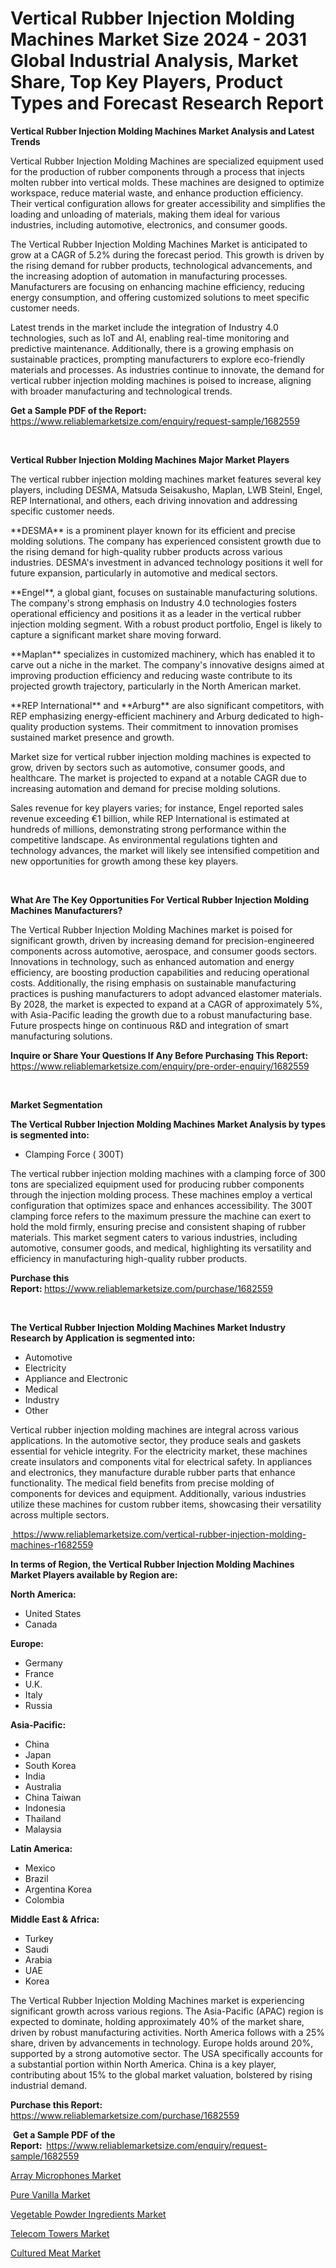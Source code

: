 <p><h1>Vertical Rubber Injection Molding Machines Market Size 2024 - 2031 Global Industrial Analysis, Market Share, Top Key Players, Product Types and Forecast Research Report</h1></p><p><strong>Vertical Rubber Injection Molding Machines Market Analysis and Latest Trends</strong></p>
<p><p>Vertical Rubber Injection Molding Machines are specialized equipment used for the production of rubber components through a process that injects molten rubber into vertical molds. These machines are designed to optimize workspace, reduce material waste, and enhance production efficiency. Their vertical configuration allows for greater accessibility and simplifies the loading and unloading of materials, making them ideal for various industries, including automotive, electronics, and consumer goods.</p><p>The Vertical Rubber Injection Molding Machines Market is anticipated to grow at a CAGR of 5.2% during the forecast period. This growth is driven by the rising demand for rubber products, technological advancements, and the increasing adoption of automation in manufacturing processes. Manufacturers are focusing on enhancing machine efficiency, reducing energy consumption, and offering customized solutions to meet specific customer needs.</p><p>Latest trends in the market include the integration of Industry 4.0 technologies, such as IoT and AI, enabling real-time monitoring and predictive maintenance. Additionally, there is a growing emphasis on sustainable practices, prompting manufacturers to explore eco-friendly materials and processes. As industries continue to innovate, the demand for vertical rubber injection molding machines is poised to increase, aligning with broader manufacturing and technological trends.</p></p>
<p><strong>Get a Sample PDF of the Report:&nbsp;</strong> <a href="https://www.reliablemarketsize.com/enquiry/request-sample/1682559?utm_campaign=1590&utm_medium=2&utm_source=Github&utm_content=ia&utm_term=19102024&utm_id=vertical-rubber-injection-molding-machines">https://www.reliablemarketsize.com/enquiry/request-sample/1682559</a></p>
<p>&nbsp;</p>
<p><strong>Vertical Rubber Injection Molding Machines Major Market Players</strong></p>
<p><p>The vertical rubber injection molding machines market features several key players, including DESMA, Matsuda Seisakusho, Maplan, LWB Steinl, Engel, REP International, and others, each driving innovation and addressing specific customer needs.</p><p>**DESMA** is a prominent player known for its efficient and precise molding solutions. The company has experienced consistent growth due to the rising demand for high-quality rubber products across various industries. DESMA's investment in advanced technology positions it well for future expansion, particularly in automotive and medical sectors.</p><p>**Engel**, a global giant, focuses on sustainable manufacturing solutions. The company's strong emphasis on Industry 4.0 technologies fosters operational efficiency and positions it as a leader in the vertical rubber injection molding segment. With a robust product portfolio, Engel is likely to capture a significant market share moving forward.</p><p>**Maplan** specializes in customized machinery, which has enabled it to carve out a niche in the market. The company's innovative designs aimed at improving production efficiency and reducing waste contribute to its projected growth trajectory, particularly in the North American market.</p><p>**REP International** and **Arburg** are also significant competitors, with REP emphasizing energy-efficient machinery and Arburg dedicated to high-quality production systems. Their commitment to innovation promises sustained market presence and growth.</p><p>Market size for vertical rubber injection molding machines is expected to grow, driven by sectors such as automotive, consumer goods, and healthcare. The market is projected to expand at a notable CAGR due to increasing automation and demand for precise molding solutions. </p><p>Sales revenue for key players varies; for instance, Engel reported sales revenue exceeding €1 billion, while REP International is estimated at hundreds of millions, demonstrating strong performance within the competitive landscape. As environmental regulations tighten and technology advances, the market will likely see intensified competition and new opportunities for growth among these key players.</p></p>
<p>&nbsp;</p>
<p><strong>What Are The Key Opportunities For Vertical Rubber Injection Molding Machines Manufacturers?</strong></p>
<p><p>The Vertical Rubber Injection Molding Machines market is poised for significant growth, driven by increasing demand for precision-engineered components across automotive, aerospace, and consumer goods sectors. Innovations in technology, such as enhanced automation and energy efficiency, are boosting production capabilities and reducing operational costs. Additionally, the rising emphasis on sustainable manufacturing practices is pushing manufacturers to adopt advanced elastomer materials. By 2028, the market is expected to expand at a CAGR of approximately 5%, with Asia-Pacific leading the growth due to a robust manufacturing base. Future prospects hinge on continuous R&D and integration of smart manufacturing solutions.</p></p>
<p><strong>Inquire or Share Your Questions If Any Before Purchasing This Report:</strong> <a href="https://www.reliablemarketsize.com/enquiry/pre-order-enquiry/1682559?utm_campaign=1590&utm_medium=2&utm_source=Github&utm_content=ia&utm_term=19102024&utm_id=vertical-rubber-injection-molding-machines">https://www.reliablemarketsize.com/enquiry/pre-order-enquiry/1682559</a></p>
<p>&nbsp;</p>
<p><strong>Market Segmentation</strong></p>
<p><strong>The Vertical Rubber Injection Molding Machines Market Analysis by types is segmented into:</strong></p>
<p><ul><li>Clamping Force ( 300T)</li></ul></p>
<p><p>The vertical rubber injection molding machines with a clamping force of 300 tons are specialized equipment used for producing rubber components through the injection molding process. These machines employ a vertical configuration that optimizes space and enhances accessibility. The 300T clamping force refers to the maximum pressure the machine can exert to hold the mold firmly, ensuring precise and consistent shaping of rubber materials. This market segment caters to various industries, including automotive, consumer goods, and medical, highlighting its versatility and efficiency in manufacturing high-quality rubber products.</p></p>
<p><strong>Purchase this Report:&nbsp;</strong><a href="https://www.reliablemarketsize.com/purchase/1682559?utm_campaign=1590&utm_medium=2&utm_source=Github&utm_content=ia&utm_term=19102024&utm_id=vertical-rubber-injection-molding-machines">https://www.reliablemarketsize.com/purchase/1682559</a></p>
<p>&nbsp;</p>
<p><strong>The Vertical Rubber Injection Molding Machines Market Industry Research by Application is segmented into:</strong></p>
<p><ul><li>Automotive</li><li>Electricity</li><li>Appliance and Electronic</li><li>Medical</li><li>Industry</li><li>Other</li></ul></p>
<p><p>Vertical rubber injection molding machines are integral across various applications. In the automotive sector, they produce seals and gaskets essential for vehicle integrity. For the electricity market, these machines create insulators and components vital for electrical safety. In appliances and electronics, they manufacture durable rubber parts that enhance functionality. The medical field benefits from precise molding of components for devices and equipment. Additionally, various industries utilize these machines for custom rubber items, showcasing their versatility across multiple sectors.</p></p>
<p><a href="https://www.reliablemarketsize.com/vertical-rubber-injection-molding-machines-r1682559?utm_campaign=1590&utm_medium=2&utm_source=Github&utm_content=ia&utm_term=19102024&utm_id=vertical-rubber-injection-molding-machines">&nbsp;https://www.reliablemarketsize.com/vertical-rubber-injection-molding-machines-r1682559</a></p>
<p><strong>In terms of Region, the Vertical Rubber Injection Molding Machines Market Players available by Region are:</strong></p>
<p>
    <p> <strong> North America: </strong>
        <ul>
            <li>United States</li>
            <li>Canada</li>
        </ul>
        </p> 
    <p> <strong> Europe: </strong>
        <ul>
            <li>Germany</li>
            <li>France</li>
            <li>U.K.</li>
            <li>Italy</li>
            <li>Russia</li>
        </ul>
        </p> 
    <p> <strong> Asia-Pacific: </strong>
        <ul>
            <li>China</li>
            <li>Japan</li>
            <li>South Korea</li>
            <li>India</li>
            <li>Australia</li>
            <li>China Taiwan</li>
            <li>Indonesia</li>
            <li>Thailand</li>
            <li>Malaysia</li>
        </ul>
        </p> 
    <p> <strong> Latin America: </strong>
        <ul>
            <li>Mexico</li>
            <li>Brazil</li>
            <li>Argentina Korea</li>
            <li>Colombia</li>
        </ul>
        </p> 
    <p> <strong> Middle East & Africa: </strong>
        <ul>
            <li>Turkey</li>
            <li>Saudi</li>
            <li>Arabia</li>
            <li>UAE</li>
            <li>Korea</li>
        </ul>
    </p>
    </p>
<p><p>The Vertical Rubber Injection Molding Machines market is experiencing significant growth across various regions. The Asia-Pacific (APAC) region is expected to dominate, holding approximately 40% of the market share, driven by robust manufacturing activities. North America follows with a 25% share, driven by advancements in technology. Europe holds around 20%, supported by a strong automotive sector. The USA specifically accounts for a substantial portion within North America. China is a key player, contributing about 15% to the global market valuation, bolstered by rising industrial demand.</p></p>
<p><strong>Purchase this Report: </strong><a href="https://www.reliablemarketsize.com/purchase/1682559?utm_campaign=1590&utm_medium=2&utm_source=Github&utm_content=ia&utm_term=19102024&utm_id=vertical-rubber-injection-molding-machines">https://www.reliablemarketsize.com/purchase/1682559</a></p>
<p>&nbsp;<strong>Get a Sample PDF of the Report:&nbsp;&nbsp;</strong><a href="https://www.reliablemarketsize.com/enquiry/request-sample/1682559?utm_campaign=1590&utm_medium=2&utm_source=Github&utm_content=ia&utm_term=19102024&utm_id=vertical-rubber-injection-molding-machines">https://www.reliablemarketsize.com/enquiry/request-sample/1682559</a></p>
<p><strong></strong></p>
<p><p><a href="https://github.com/AnnDiaz698/Market-Research-Report-List-1/blob/main/array-microphones-market.md?utm_campaign=1590&utm_medium=2&utm_source=Github&utm_content=ia&utm_term=19102024&utm_id=vertical-rubber-injection-molding-machines">Array Microphones Market</a></p><p><a href="https://www.linkedin.com/pulse/evaluating-global-pure-vanilla-market-trends-growth-opportunities-jggle?utm_campaign=1590&utm_medium=2&utm_source=Github&utm_content=ia&utm_term=19102024&utm_id=vertical-rubber-injection-molding-machines">Pure Vanilla Market</a></p><p><a href="https://www.linkedin.com/pulse/global-vegetable-powder-ingredients-market-focus-product-type-6nrwe?utm_campaign=1590&utm_medium=2&utm_source=Github&utm_content=ia&utm_term=19102024&utm_id=vertical-rubber-injection-molding-machines">Vegetable Powder Ingredients Market</a></p><p><a href="https://www.linkedin.com/pulse/comprehensive-telecom-towers-market-report-regional-wofee?utm_campaign=1590&utm_medium=2&utm_source=Github&utm_content=ia&utm_term=19102024&utm_id=vertical-rubber-injection-molding-machines">Telecom Towers Market</a></p><p><a href="https://www.linkedin.com/pulse/global-cultured-meat-industry-analysis-report-market-r2lme?utm_campaign=1590&utm_medium=2&utm_source=Github&utm_content=ia&utm_term=19102024&utm_id=vertical-rubber-injection-molding-machines">Cultured Meat Market</a></p></p>
